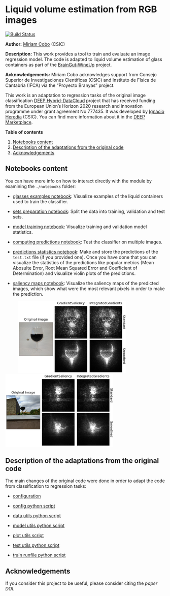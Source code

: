 Liquid volume estimation from RGB images
=========================================

[![Build Status](https://jenkins.indigo-datacloud.eu/buildStatus/icon?job=Pipeline-as-code/DEEP-OC-org/image-classification-tf/master)](https://jenkins.indigo-datacloud.eu/job/Pipeline-as-code/job/DEEP-OC-org/job/image-classification-tf/job/master/)

**Author:** [Miriam Cobo](https://github.com/Miriammmc) (CSIC)

**Description:** This work provides a tool to train and evaluate an image regression model. The code is adapted to liquid volume estimation of glass containers as part of the [BrainGut-WineUp](https://alimenta365.csic.es/) project.

**Acknowledgements:** Miriam Cobo acknowledges support from Consejo Superior de Investigaciones Científicas (CSIC) and Instituto de Física de Cantabria (IFCA) via the “Proyecto Branyas” project.

This work is an adaptation to regression tasks of the original image classification [DEEP Hybrid-DataCloud](https://deep-hybrid-datacloud.eu/) project that has
received funding from the European Union’s Horizon 2020 research and innovation programme under grant agreement No 777435. It was developed by [Ignacio Heredia](https://github.com/IgnacioHeredia) (CSIC). You can find more information about it in the [DEEP Marketplace](https://marketplace.deep-hybrid-datacloud.eu/modules/deep-oc-image-classification-tf.html).

**Table of contents**
1. [Notebooks content](#notebooks-content)
2. [Description of the adaptations from the original code](#description-of-the-adaptations-from-the-original-code)
3. [Acknowledgements](#acknowledgments)

## Notebooks content

You can have more info on how to interact directly with the module by examining the 
``./notebooks`` folder:

* [glasses examples notebook](./notebooks/0.0-Glasses_examples.ipynb):
  Visualize examples of the liquid containers used to train the classifier.

* [sets preparation notebook](./notebooks/1.0-Sets_preparation.ipynb):
  Split the data into training, validation and test sets.
  
* [model training notebook](./notebooks/2.0-Model_training.ipynb):
  Visualize training and validation model statistics.

* [computing predictions notebook](./notebooks/3.0-Computing_predictions.ipynb):
  Test the classifier on multiple images.

* [predictions statistics notebook](./notebooks/3.1-Prediction_statistics.ipynb):
  Make and store the predictions of the `test.txt` file (if you provided one). Once you have done that you can visualize
  the statistics of the predictions like popular metrics (Mean Abosulte Error, Root Mean Squared Error and Coefficient of Determination) and visualize violin       plots of the predictions.

* [saliency maps notebook](./notebooks/3.2-Saliency_maps.ipynb):
  Visualize the saliency maps of the predicted images, which show what were the most relevant pixels in order to make the prediction.

<p float="left">
  <img src="./reports/figures/SM_Est_Rio_C_Bur_275_nd_f_bl_con_me_cen.png" width="340" hspace="40"/>
  <img src="./reports/figures/SM_Est_Rio_R_Char_150_nd_ext_nd_nd_al_inf.png" width="340" /> 
</p>


## Description of the adaptations from the original code

The main changes of the original code were done in order to adapt the code from classification to regression tasks:

* [configuration](https://github.com/Miriammmc/image-classification-tf/blob/0e229c2d998f85eefbda026cb9f23f80ca1f6dcb/etc/config-r.yaml#L51-L58)

* [config python script](https://github.com/Miriammmc/image-classification-tf/blob/0e229c2d998f85eefbda026cb9f23f80ca1f6dcb/imgclas/config.py#L17)

* [data utils python script](https://github.com/Miriammmc/image-classification-tf/blob/01eeceb1b5b92b71a2a285e898aa4c8f798205fd/imgclas/data_utils.py#L75-L78)

* [model utils python script](https://github.com/Miriammmc/image-classification-tf/blob/01eeceb1b5b92b71a2a285e898aa4c8f798205fd/imgclas/model_utils.py#L52)

* [plot utils script](https://github.com/Miriammmc/image-classification-tf/blob/01eeceb1b5b92b71a2a285e898aa4c8f798205fd/imgclas/plot_utils.py#L55-L57)

* [test utils python script](https://github.com/Miriammmc/image-classification-tf/blob/01eeceb1b5b92b71a2a285e898aa4c8f798205fd/imgclas/test_utils.py#L71-L85)

* [train runfile python script](https://github.com/Miriammmc/image-classification-tf/blob/01eeceb1b5b92b71a2a285e898aa4c8f798205fd/imgclas/train_runfile.py#L85-L104)

## Acknowledgements

If you consider this project to be useful, please consider citing the *paper DOI*.

